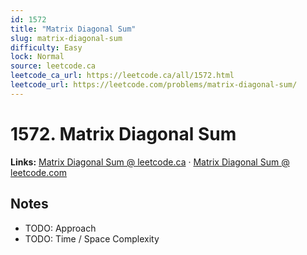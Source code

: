 ```yaml
--- 
id: 1572
title: "Matrix Diagonal Sum"
slug: matrix-diagonal-sum
difficulty: Easy
lock: Normal
source: leetcode.ca
leetcode_ca_url: https://leetcode.ca/all/1572.html
leetcode_url: https://leetcode.com/problems/matrix-diagonal-sum/
---
```


# 1572. Matrix Diagonal Sum

**Links:** [Matrix Diagonal Sum @ leetcode.ca](https://leetcode.ca/all/1572.html) · [Matrix Diagonal Sum @ leetcode.com](https://leetcode.com/problems/matrix-diagonal-sum/)

## Notes
- TODO: Approach
- TODO: Time / Space Complexity
